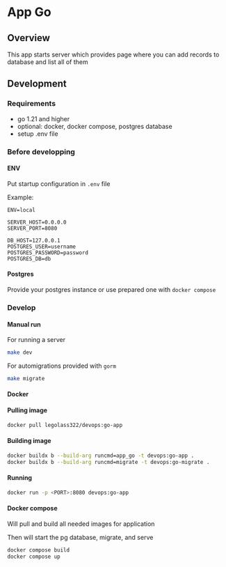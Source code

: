 # App Go

## Overview

This app starts server which provides page where you can add records to database and list all of them

## Development

### Requirements

- go 1.21 and higher
- optional: docker, docker compose, postgres database
- setup .env file

### Before developping

#### ENV

Put startup configuration in `.env` file

Example:
```
ENV=local

SERVER_HOST=0.0.0.0
SERVER_PORT=8080

DB_HOST=127.0.0.1
POSTGRES_USER=username
POSTGRES_PASSWORD=password
POSTGRES_DB=db
```

#### Postgres

Provide your postgres instance or use prepared one with `docker compose`

### Develop

#### Manual run

For running a server
```bash
make dev
```

For automigrations provided with `gorm`
```bash
make migrate
```

#### Docker

#### Pulling image

```bash
docker pull legolass322/devops:go-app
```

#### Building image

```bash
docker buildx b --build-arg runcmd=app_go -t devops:go-app .
docker buildx b --build-arg runcmd=migrate -t devops:go-migrate .
```

#### Running

```bash
docker run -p <PORT>:8080 devops:go-app
```

#### Docker compose

Will pull and build all needed images for application

Then will start the pg database, migrate, and serve

```bash
docker compose build
docker compose up
```